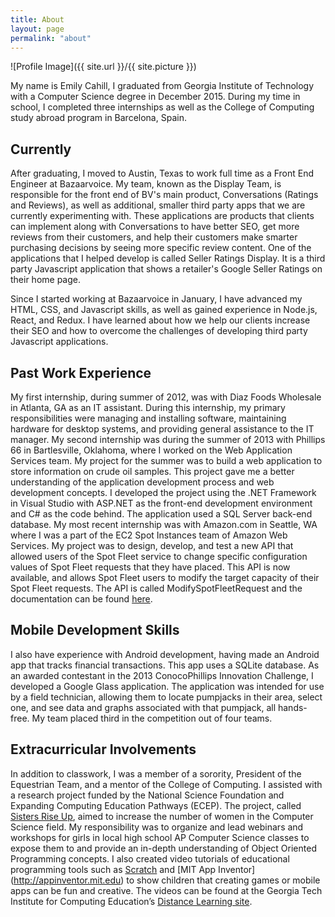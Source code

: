 ```yaml
---
title: About
layout: page
permalink: "about"
---
```

![Profile Image]({{ site.url }}/{{ site.picture }})

My name is Emily Cahill, I graduated from Georgia Institute of 
Technology with a Computer Science degree in 
December 2015. During my time in school, I completed 
three internships as well as the College of Computing study abroad 
program in Barcelona, Spain. 

## Currently

After graduating, I moved to Austin, Texas to work full time
as a Front End Engineer at Bazaarvoice. My team, known as the Display Team, is responsible for the front end of BV's main product, Conversations (Ratings and Reviews), as well as additional, smaller third party apps that we are currently experimenting with. These applications are products that clients can implement along with Conversations to have better SEO, get more reviews from their customers, and help their customers make smarter purchasing decisions by seeing more specific review content. One of the applications that I helped develop is called Seller Ratings Display. It is a third
party Javascript application that shows a retailer's Google Seller Ratings on their home page. 

Since I started working at Bazaarvoice in January,
I have advanced my HTML, CSS, and Javascript skills, as well as gained
experience in Node.js, React, and Redux. I have learned about how we help our clients increase their SEO and how to overcome the challenges of developing third party Javascript applications. 

## Past Work Experience

My first internship, during summer of 2012, was with 
Diaz Foods Wholesale in Atlanta, GA as an IT assistant. During 
this internship, my primary responsibilities were managing 
and installing software, maintaining hardware for desktop systems, and 
providing general assistance to the IT manager. 
My second 
internship was during the summer of 2013 with Phillips 66 in 
Bartlesville, Oklahoma, where I worked on the Web Application 
Services team. My project for the summer was to build a web 
application to store information on crude oil samples. This project 
gave me a better understanding of the application development 
process and web development concepts. I developed the project 
using the .NET Framework in Visual Studio with ASP.NET as the 
front-end development environment and C# as the code behind. 
The application used a SQL Server back-end database.
My most recent internship was with Amazon.com in Seattle, WA where I was a part of the EC2 Spot Instances team of Amazon Web Services. My project was to design, develop, and test a new API that allowed users of the Spot Fleet service to change specific configuration values of Spot Fleet requests that they have placed. This API is now available, and allows Spot Fleet users to modify the target capacity of their Spot Fleet requests. The API is called ModifySpotFleetRequest and the documentation can be found [here](http://docs.aws.amazon.com/AWSEC2/latest/APIReference/API_ModifySpotFleetRequest.html). 

## Mobile Development Skills

I also have experience with Android development, having
made an Android app that tracks financial transactions. This app 
uses a SQLite database. As an awarded contestant in the 2013 
ConocoPhillips Innovation Challenge, I developed a Google 
Glass application. The application was intended for use by a field 
technician, allowing them to locate pumpjacks in their area, select 
one, and see data and graphs associated with that pumpjack, all 
hands-free. My team placed third in the competition out of four
teams.

## Extracurricular Involvements

In addition to classwork, I was a member of a sorority, 
President of the Equestrian Team, and a mentor of the College of 
Computing. I assisted with a research project funded by the 
National Science Foundation and Expanding Computing Education 
Pathways (ECEP). The project, called [Sisters Rise Up](http://www.ecepalliance.org/sisters-rise), aimed to 
increase the number of women in the Computer Science field. My 
responsibility was to organize and lead webinars and workshops for 
girls in local high school AP Computer Science classes to expose
them to and provide an in-depth understanding of Object Oriented 
Programming concepts. I also created video tutorials of educational 
programming tools such as [Scratch](scratch.mit.edu) and [MIT 
App Inventor] (http://appinventor.mit.edu) to show children that creating 
games or mobile apps can be fun and creative. The videos can be 
found at the Georgia Tech Institute for Computing Education’s
[Distance Learning site](http://ice.cc.gatech.edu/dl/).

